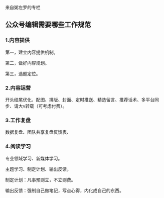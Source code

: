 来自粥左罗的专栏

## 公众号编辑需要哪些工作规范



### 1.内容提供

第一，建立内容提供机制。

第二，做好内容规划。

第三，选题定位。

### 2.内容运营

开头结尾优化、配图、排版、封面、定时推送、精选留言、推荐话术、多平台同步、请大v转载（可考虑付费）。

### 3.工作复盘

数据复盘、团队共享复盘反馈表、

### 4.阅读学习

专业领域学习、新媒体学习。

主题学习、制定计划、输出反馈。

制定计划：凡事预则立，不立则费。

输出反馈：强制自己做笔记，写点心得，内化成自己的东西。

